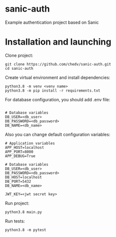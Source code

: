 # sanic-auth

Example authentication project based on Sanic

# Installation and launching

Clone project:

```shell script
git clone https://github.com/chedv/sanic-auth.git
cd sanic-auth
```

Create virtual environment and install dependencies:

```shell script
python3.8 -m venv <venv name>
python3.8 -m pip install -r requirements.txt
```

For database configuration, you should add .env file:

```.env

# Database variables
DB_USER=<db_user>
DB_PASSWORD=<db_password>
DB_NAME=<db_name>

```

Also you can change default configuration variables:

```.env
# Application variables
APP_HOST=localhost
APP_PORT=8000
APP_DEBUG=True

# Database variables
DB_USER=<db_user>
DB_PASSWORD=<db_password>
DB_HOST=localhost
DB_PORT=5432
DB_NAME=<db_name>

JWT_KEY=<jwt secret key>
```

Run project:

```shell script
python3.8 main.py
```

Run tests:

```shell script
python3.8 -m pytest
```